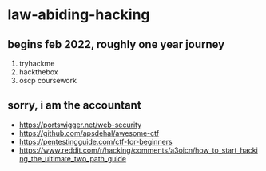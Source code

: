 # law-abiding-hacking
## begins feb 2022, roughly one year journey
1. tryhackme
2. hackthebox
3. oscp coursework
## sorry, i am the accountant
- https://portswigger.net/web-security
- https://github.com/apsdehal/awesome-ctf
- https://pentestingguide.com/ctf-for-beginners
- https://www.reddit.com/r/hacking/comments/a3oicn/how_to_start_hacking_the_ultimate_two_path_guide
